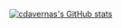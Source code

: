 [![cdavernas's GitHub stats](https://github-readme-stats.vercel.app/api?username=cdavernas&show=reviews&theme=dark&show_icons=true)](https://github.com/anuraghazra/github-readme-stats)
